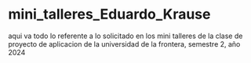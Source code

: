 # mini_talleres_Eduardo_Krause
aqui va todo lo referente a lo solicitado en los mini talleres de la clase de proyecto de aplicacion de la universidad de la frontera, semestre 2, año 2024
